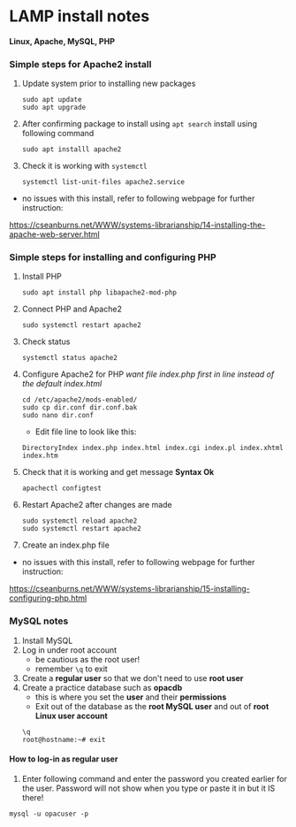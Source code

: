 # LAMP install notes

#### Linux, Apache, MySQL, PHP

### Simple steps for Apache2 install

1. Update system prior to installing new packages
	```
	sudo apt update
	sudo apt upgrade
	```
2. After confirming package to install using `apt search` install using following command
	```
	sudo apt installl apache2
	```
3. Check it is working with `systemctl`
	```
	systemctl list-unit-files apache2.service
	```
*  no issues with this install, refer to following webpage for further instruction:

https://cseanburns.net/WWW/systems-librarianship/14-installing-the-apache-web-server.html

### Simple steps for installing and configuring PHP

1. Install PHP
	```
	sudo apt install php libapache2-mod-php
	```
2. Connect PHP and Apache2
	```
	sudo systemctl restart apache2
	```
3. Check status
	```
	systemctl status apache2
	```
4. Configure Apache2 for PHP *want file index.php first in line instead of the default index.html*
	```
	cd /etc/apache2/mods-enabled/
	sudo cp dir.conf dir.conf.bak
	sudo nano dir.conf
	```
	- Edit file line to look like this:
	```
	DirectoryIndex index.php index.html index.cgi index.pl index.xhtml index.htm
	```
5. Check that it is working and get message **Syntax Ok**
	```
	apachectl configtest
	```
6. Restart Apache2 after changes are made
	```
	sudo systemctl reload apache2
	sudo systemctl restart apache2
	```
7. Create an index.php file
	
* no issues with this install, refer to following webpage for further instruction:

https://cseanburns.net/WWW/systems-librarianship/15-installing-configuring-php.html

### MySQL notes

1. Install MySQL
2. Log in under root account
	- be cautious as the root user!
	- remember `\q` to exit
3. Create a **regular user** so that we don't need to use **root user**
4. Create a practice database such as **opacdb**
	- this is where you set the **user** and their **permissions**
	- Exit out of the database as the **root MySQL user** and out of **root Linux user account**
	```
	\q
	root@hostname:~# exit
	```
#### How to log-in as regular user
1. Enter following command and enter the password you created earlier for the user. Password will not show when you type or paste it in but it IS there!
```
mysql -u opacuser -p
```
